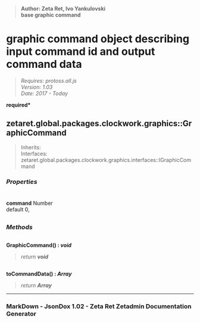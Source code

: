 > __Author: Zeta Ret, Ivo Yankulovski__  
> __base graphic command__  
# graphic command object describing input command id and output command data  
> *Requires: protoss.all.js*  
> *Version: 1.03*  
> *Date: 2017 - Today*  

__required*__

## zetaret.global.packages.clockwork.graphics::GraphicCommand  
> Inherits:   
> Interfaces: zetaret.global.packages.clockwork.graphics.interfaces::IGraphicCommand  

### *Properties*  

#
__command__ Number  
default 0,   


##
### *Methods*  

##
__GraphicCommand() : *void*__  
  
> *return __void__*  

##
__toCommandData() : *Array*__  
  
> *return __Array__*  

---
### MarkDown - JsonDox 1.02 - Zeta Ret Zetadmin Documentation Generator
